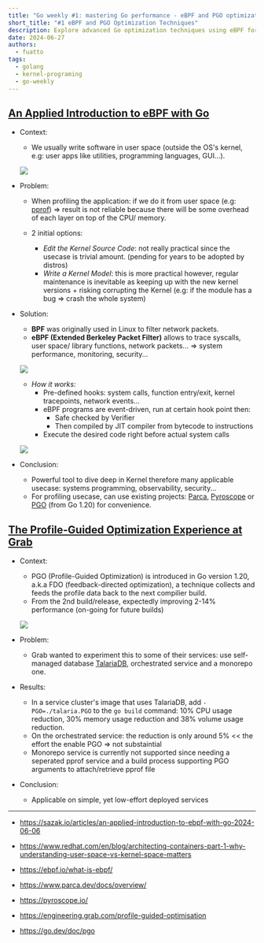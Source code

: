 ```yaml
---
title: "Go weekly #1: mastering Go performance - eBPF and PGO optimization techniques"
short_title: "#1 eBPF and PGO Optimization Techniques"
description: Explore advanced Go optimization techniques using eBPF for kernel-level insights and Profile-Guided Optimization (PGO) for compiler enhancements. Learn how to boost performance and efficiency in Go applications.
date: 2024-06-27
authors:
  - fuatto
tags:
  - golang
  - kernel-programing
  - go-weekly
---
```


## [An Applied Introduction to eBPF with Go](https://sazak.io/articles/an-applied-introduction-to-ebpf-with-go-2024-06-06)

- Context:

  - We usually write software in user space (outside the OS's kernel, e.g: user apps like utilities, programming languages, GUI...).

  ![](assets/user-space-vs-kernel-space-basic-system-calls.png)

- Problem:

  - When profiling the application: if we do it from user space (e.g: [pprof](https://go.dev/blog/pprof)) => result is not reliable because there will be some overhead of each layer on top of the CPU/ memory.

  - 2 initial options:
    - _Edit the Kernel Source Code_: not really practical since the usecase is trivial amount. (pending for years to be adopted by distros)
    - _Write a Kernel Model_: this is more practical however, regular maintenance is inevitable as keeping up with the new kernel versions + risking corrupting the Kernel (e.g: if the module has a bug => crash the whole system)

- Solution:

  - **BPF** was originally used in Linux to filter network packets.
  - **eBPF (Extended Berkeley Packet Filter)** allows to trace syscalls, user space/ library functions, network packets... => system performance, monitoring, security...

  ![](assets/ebpf_overview.webp)

  - _How it works:_
    - Pre-defined hooks: system calls, function entry/exit, kernel tracepoints, network events...
    - eBPF programs are event-driven, run at certain hook point then:
      - Safe checked by Verifier
      - Then compiled by JIT compiler from bytecode to instructions
    - Execute the desired code right before actual system calls

  ![](assets/ebpf.png)

- Conclusion:
  - Powerful tool to dive deep in Kernel therefore many applicable usecase: systems programming, observability, security...
  - For profiling usecase, can use existing projects: [Parca](https://www.parca.dev/docs/overview/), [Pyroscope](https://pyroscope.io/) or [PGO](https://go.dev/doc/pgo) (from Go 1.20) for convenience.

## [The Profile-Guided Optimization Experience at Grab](https://engineering.grab.com/profile-guided-optimisation)

- Context:

  - PGO (Profile-Guided Optimization) is introduced in Go version 1.20, a.k.a FDO (feedback-directed optimization), a technique collects and feeds the profile data back to the next compilier build.
  - From the 2nd build/release, expectedly improving 2-14% performance (on-going for future builds)

  ![](assets/high-level-pgo.png)

- Problem:

  - Grab wanted to experiment this to some of their services: use self-managed database [TalariaDB](https://github.com/grab/talaria), orchestrated service and a monorepo one.

- Results:

  - In a service cluster's image that uses TalariaDB, add `-PGO=./talaria.PGO` to the `go build` command: 10% CPU usage reduction, 30% memory usage reduction and 38% volume usage reduction.
  - On the orchestrated service: the reduction is only around 5% << the effort the enable PGO => not substaintial
  - Monorepo service is currently not supported since needing a seperated pprof service and a build process supporting PGO arguments to attach/retrieve pprof file

- Conclusion:
  - Applicable on simple, yet low-effort deployed services

---

- https://sazak.io/articles/an-applied-introduction-to-ebpf-with-go-2024-06-06
- https://www.redhat.com/en/blog/architecting-containers-part-1-why-understanding-user-space-vs-kernel-space-matters
- https://ebpf.io/what-is-ebpf/
- https://www.parca.dev/docs/overview/
- https://pyroscope.io/

- https://engineering.grab.com/profile-guided-optimisation
- https://go.dev/doc/pgo
